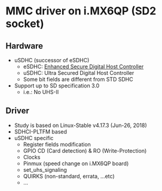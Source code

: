 # MMC driver on i.MX6QP (SD2 socket)
## Hardware
  - uSDHC (successor of eSDHC)
    - eSDHC: [Enhanced Secure Digital Host Controller](https://www.kernel.org/doc/Documentation/devicetree/bindings/mmc/fsl-imx-esdhc.txt)
    - uSDHC: Ultra Secured Digital Host Controller
    - Some bit fields are different from STD SDHC
  - Support up to SD specification 3.0
    - i.e.: No UHS-II

## Driver
- Study is based on Linux-Stable v4.17.3 (Jun-26, 2018)
- SDHCI-PLTFM based
- uSDHC specific
  - Register fields modification
  - GPIO CD (Card detection) & RO (Write-Protection)
  - Clocks
  - Pinmux (speed change on i.MX6QP board)
  - set_uhs_signaling
  - QUIRKS (non-standard, errata, ...etc)
  - ...

